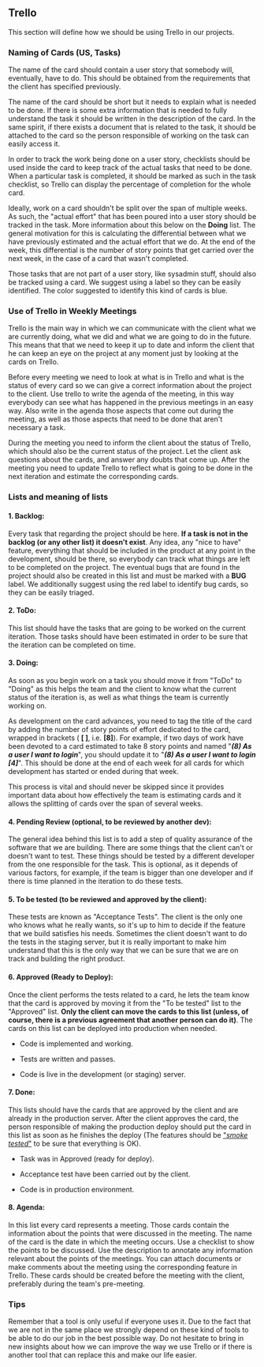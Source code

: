﻿Trello
-----------

This section will define how we should be using Trello in our
projects.

### Naming of Cards (US, Tasks)

The name of the card should contain a user story that somebody will,
eventually, have to do. This should be obtained from the requirements
that the client has specified previously.

The name of the card should be short but it needs to explain what is
needed to be done. If there is some extra information that is needed
to fully understand the task it should be written in the description
of the card. In the same spirit, if there exists a document that is
related to the task, it should be attached to the card so the person
responsible of working on the task can easily access it.

In order to track the work being done on a user story, checklists
should be used inside the card to keep track of the actual tasks that
need to be done. When a particular task is completed, it should be
marked as such in the task checklist, so Trello can display the
percentage of completion for the whole card.

Ideally, work on a card shouldn't be split over the span of multiple
weeks. As such, the "actual effort" that has been poured into a user
story should be tracked in the task. More information about this below
on the **Doing** list. The general motivation for this is calculating
the differential between what we have previously estimated and the
actual effort that we do. At the end of the week, this differential is
the number of story points that get carried over the next week, in
the case of a card that wasn't completed.

Those tasks that are not part of a user story, like sysadmin stuff,
should also be tracked using a card. We suggest using a label so they
can be easily identified. The color suggested to identify this kind of
cards is blue.

### Use of Trello in Weekly Meetings

Trello is the main way in which we can communicate with the client
what we are currently doing, what we did and what we are going to do
in the future. This means that that we need to keep it up to date and
inform the client that he can keep an eye on the project at any moment
just by looking at the cards on Trello.

Before every meeting we need to look at what is in Trello and what is
the status of every card so we can give a correct information about
the project to the client. Use trello to write the agenda of the
meeting, in this way everybody can see what has happened in the
previous meetings in an easy way. Also write in the agenda those
aspects that come out during the meeting, as well as those aspects
that need to be done that aren't necessary a task.

During the meeting you need to inform the client about the status of
Trello, which should also be the current status of the project. Let
the client ask questions about the cards, and answer any doubts that
come up. After the meeting you need to update Trello to reflect what
is going to be done in the next iteration and estimate the
corresponding cards.

### Lists and meaning of lists

#### 1. **Backlog:**

Every task that regarding the project should be here. **If a task is
not in the backlog (or any other list) it doesn't exist**. Any idea,
any "nice to have" feature, everything that should be included in the
product at any point in the development, should be there, so everybody
can track what things are left to be completed on the project. The
eventual bugs that are found in the project should also be created in
this list and must be marked with a **BUG** label. We additionally
suggest using the red label to identify bug cards, so they can be
easily triaged.

#### 2. **ToDo:**

This list should have the tasks that are going to be worked on the
current iteration. Those tasks should have been estimated in order to
be sure that the iteration can be completed on time.

#### 3. **Doing:**

As soon as you begin work on a task you should move it from "ToDo" to
"Doing" as this helps the team and the client to know what the current
status of the iteration is, as well as what things the team is
currently working on.

As development on the card advances, you need to tag the title of the
card by adding the number of story points of effort dedicated to the
card, wrapped in brackets ( **[ ]**, i.e. **[8]**). For example, if
two days of work have been devoted to a card estimated to take 8 story
points and named "***(8) As a user I want to login***", you should
update it to "***(8) As a user I want to login [4]***". This should be
done at the end of each week for all cards for which development has
started or ended during that week.

This process is vital and should never be skipped since it provides
important data about how effectively the team is estimating cards and
it allows the splitting of cards over the span of several weeks.

#### 4. **Pending Review (optional, to be reviewed by another dev):**

The general idea behind this list is to add a step of quality
assurance of the software that we are building. There are some things
that the client can't or doesn't want to test. These things should be
tested by a different developer from the one responsible for the
task. This is optional, as it depends of various factors, for example,
if the team is bigger than one developer and if there is time planned
in the iteration to do these tests.

#### 5. **To be tested (to be reviewed and approved by the client):**

These tests are known as "Acceptance Tests". The client is the only
one who knows what he really wants, so it's up to him to decide if the
feature that we build satisfies his needs. Sometimes the client
doesn't want to do the tests in the staging server, but it is really
important to make him understand that this is the only way that we can
be sure that we are on track and building the right product.

#### 6. **Approved (Ready to Deploy):**

Once the client performs the tests related to a card, he lets the team
know that the card is approved by moving it from the "To be tested"
list to the "Approved" list. **Only the client can move the cards to
this list (unless, of course, there is a previous agreement that
another person can do it)**. The cards on this list can be deployed
into production when needed.

- Code is implemented and working.

- Tests are written and passes.

- Code is live in the development (or staging) server.

#### 7. **Done:**

This lists should have the cards that are approved by the client and
are already in the production server. After the client approves the
card, the person responsible of making the production deploy should
put the card in this list as soon as he finishes the deploy (The
features should be
["*smoke tested*"](https://en.wikipedia.org/wiki/Smoke_testing_(software))
to be sure that everything is OK).

- Task was in Approved (ready for deploy).

- Acceptance test have been carried out by the client.

- Code is in production environment.

#### 8. **Agenda:**

In this list every card represents a meeting. Those cards contain the
information about the points that were discussed in the meeting. The
name of the card is the date in which the meeting occurs.  Use a
checklist to show the points to be discussed. Use the description to
annotate any information relevant about the points of the meetings.
You can attach documents or make comments about the meeting using the
corresponding feature in Trello.  These cards should be created before
the meeting with the client, preferably during the team's pre-meeting.

### Tips

Remember that a tool is only useful if everyone uses it. Due to the
fact that we are not in the same place we strongly depend on these
kind of tools to be able to do our job in the best possible way. Do
not hesitate to bring in new insights about how we can improve the way
we use Trello or if there is another tool that can replace this and
make our life easier.
